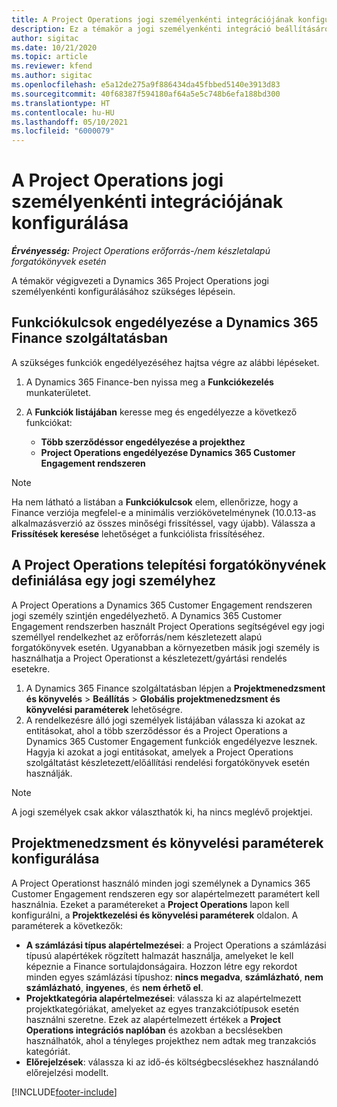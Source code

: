 ```yaml
---
title: A Project Operations jogi személyenkénti integrációjának konfigurálása
description: Ez a témakör a jogi személyenkénti integráció beállításáról a Project Operations rendszerben tartalmaz tájékoztatást.
author: sigitac
ms.date: 10/21/2020
ms.topic: article
ms.reviewer: kfend
ms.author: sigitac
ms.openlocfilehash: e5a12de275a9f886434da45fbbed5140e3913d83
ms.sourcegitcommit: 40f68387f594180af64a5e5c748b6efa188bd300
ms.translationtype: HT
ms.contentlocale: hu-HU
ms.lasthandoff: 05/10/2021
ms.locfileid: "6000079"
---
```

# <a name="configure-project-operations-integration-per-legal-entity"></a>A Project Operations jogi személyenkénti integrációjának konfigurálása 

_**Érvényesség:** Project Operations erőforrás-/nem készletalapú forgatókönyvek esetén_

A témakör végigvezeti a Dynamics 365 Project Operations jogi személyenkénti konfigurálásához szükséges lépésein.

## <a name="enable-feature-keys-in-dynamics-365-finance"></a>Funkciókulcsok engedélyezése a Dynamics 365 Finance szolgáltatásban

A szükséges funkciók engedélyezéséhez hajtsa végre az alábbi lépéseket.

1. A Dynamics 365 Finance-ben nyissa meg a **Funkciókezelés** munkaterületet.
2. A **Funkciók listájában** keresse meg és engedélyezze a következő funkciókat:
  
    - **Több szerződéssor engedélyezése a projekthez**
    - **Project Operations engedélyezése Dynamics 365 Customer Engagement rendszeren**

> [!NOTE]
> Ha nem látható a listában a **Funkciókulcsok** elem, ellenőrizze, hogy a Finance verziója megfelel-e a minimális verziókövetelménynek (10.0.13-as alkalmazásverzió az összes minőségi frissítéssel, vagy újabb). Válassza a **Frissítések keresése** lehetőséget a funkciólista frissítéséhez.

## <a name="define-the-project-operations-deployment-scenario-for-a-legal-entity"></a>A Project Operations telepítési forgatókönyvének definiálása egy jogi személyhez

A Project Operations a Dynamics 365 Customer Engagement rendszeren jogi személy szintjén engedélyezhető. A Dynamics 365 Customer Engagement rendszerben használt Project Operations segítségével egy jogi személlyel rendelkezhet az erőforrás/nem készletezett alapú forgatókönyvek esetén. Ugyanabban a környezetben másik jogi személy is használhatja a Project Operationst a készletezett/gyártási rendelés esetekre.

1. A Dynamics 365 Finance szolgáltatásban lépjen a **Projektmenedzsment és könyvelés** > **Beállítás** > **Globális projektmenedzsment és könyvelési paraméterek** lehetőségre.
2. A rendelkezésre álló jogi személyek listájában válassza ki azokat az entitásokat, ahol a több szerződéssor és a Project Operations a Dynamics 365 Customer Engagement funkciók engedélyezve lesznek. Hagyja ki azokat a jogi entitásokat, amelyek a Project Operations szolgáltatást készletezett/előállítási rendelési forgatókönyvek esetén használják.

> [!NOTE]
> A jogi személyek csak akkor választhatók ki, ha nincs meglévő projektjei.

## <a name="configure-project-management-and-accounting-parameters"></a>Projektmenedzsment és könyvelési paraméterek konfigurálása

A Project Operationst használó minden jogi személynek a Dynamics 365 Customer Engagement rendszeren egy sor alapértelmezett paramétert kell használnia. Ezeket a paramétereket a **Project Operations** lapon kell konfigurálni, a **Projektkezelési és könyvelési paraméterek** oldalon. A paraméterek a következők:

  - **A számlázási típus alapértelmezései**: a Project Operations a számlázási típusú alapértékek rögzített halmazát használja, amelyeket le kell képeznie a Finance sortulajdonságaira. Hozzon létre egy rekordot minden egyes számlázási típushoz: **nincs megadva**, **számlázható**, **nem számlázható**, **ingyenes**, és **nem érhető el**.
  - **Projektkategória alapértelmezései**: válassza ki az alapértelmezett projektkategóriákat, amelyeket az egyes tranzakciótípusok esetén használni szeretne. Ezek az alapértelmezett értékek a **Project Operations integrációs naplóban** és azokban a becslésekben használhatók, ahol a tényleges projekthez nem adtak meg tranzakciós kategóriát.
  - **Előrejelzések**: válassza ki az idő-és költségbecslésekhez használandó előrejelzési modellt.


[!INCLUDE[footer-include](../includes/footer-banner.md)]